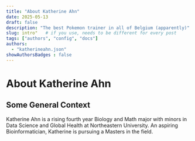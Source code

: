```yaml
---
title: "About Katherine Ahn"
date: 2025-05-13
draft: false
description: "The best Pokemon trainer in all of Belgium (apparently)"
slug: intro"   # if you use, needs to be different for every post
tags: ["authors", "config", "docs"]
authors:
  - "katherineahn.json"
showAuthorsBadges : false
---
```


# About Katherine Ahn
## Some General Context
Katherine Ahn is a rising fourth year Biology and Math major with minors in Data Science and Global Health at Northeastern University. An aspiring Bioinformatician, Katherine is pursuing a Masters in the field.
